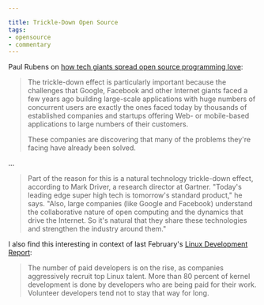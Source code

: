 ```yaml
---

title: Trickle-Down Open Source
tags:
- opensource
- commentary
---
```


Paul Rubens on [how tech giants spread open source programming love](http://www.infoworld.com/article/3020442/open-source-tools/how-tech-giants-spread-open-source-programming-love.html#tk.rss_opensourcetools):

> The trickle-down effect is particularly important because the challenges that Google, Facebook and other Internet giants faced a few years ago building large-scale applications with huge numbers of concurrent users are exactly the ones faced today by thousands of established companies and startups offering Web- or mobile-based applications to large numbers of their customers.
>
> These companies are discovering that many of the problems they're facing have already been solved.

…

> Part of the reason for this is a natural technology trickle-down effect, according to Mark Driver, a research director at Gartner. "Today's leading edge super high tech is tomorrow's standard product," he says. "Also, large companies (like Google and Facebook) understand the collaborative nature of open computing and the dynamics that drive the Internet. So it's natural that they share these technologies and strengthen the industry around them."

I also find this interesting in context of last February's [Linux Development Report](http://www.linuxfoundation.org/news-media/announcements/2015/02/linux-foundation-releases-linux-development-report):

> The number of paid developers is on the rise, as companies aggressively recruit top Linux talent. More than 80 percent of kernel development is done by developers who are being paid for their work. Volunteer developers tend not to stay that way for long.
